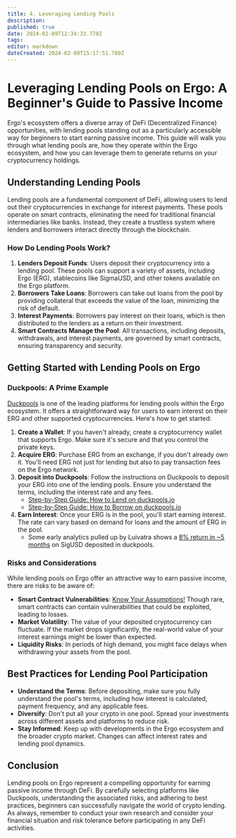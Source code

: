 ```yaml
---
title: 4. Leveraging Lending Pools
description: 
published: true
date: 2024-02-09T12:34:33.770Z
tags: 
editor: markdown
dateCreated: 2024-02-08T15:17:51.789Z
---
```


# Leveraging Lending Pools on Ergo: A Beginner's Guide to Passive Income

Ergo's ecosystem offers a diverse array of DeFi (Decentralized Finance) opportunities, with lending pools standing out as a particularly accessible way for beginners to start earning passive income. This guide will walk you through what lending pools are, how they operate within the Ergo ecosystem, and how you can leverage them to generate returns on your cryptocurrency holdings.

## Understanding Lending Pools

Lending pools are a fundamental component of DeFi, allowing users to lend out their cryptocurrencies in exchange for interest payments. These pools operate on smart contracts, eliminating the need for traditional financial intermediaries like banks. Instead, they create a trustless system where lenders and borrowers interact directly through the blockchain.

### How Do Lending Pools Work?

1. **Lenders Deposit Funds**: Users deposit their cryptocurrency into a lending pool. These pools can support a variety of assets, including Ergo (ERG), stablecoins like SigmaUSD, and other tokens available on the Ergo platform.
2. **Borrowers Take Loans**: Borrowers can take out loans from the pool by providing collateral that exceeds the value of the loan, minimizing the risk of default.
3. **Interest Payments**: Borrowers pay interest on their loans, which is then distributed to the lenders as a return on their investment.
4. **Smart Contracts Manage the Pool**: All transactions, including deposits, withdrawals, and interest payments, are governed by smart contracts, ensuring transparency and security.

## Getting Started with Lending Pools on Ergo

### Duckpools: A Prime Example

[Duckpools](https://www.youtube.com/@duckpools_io) is one of the leading platforms for lending pools within the Ergo ecosystem. It offers a straightforward way for users to earn interest on their ERG and other supported cryptocurrencies. Here's how to get started:

1. **Create a Wallet**: If you haven't already, create a cryptocurrency wallet that supports Ergo. Make sure it's secure and that you control the private keys.
2. **Acquire ERG**: Purchase ERG from an exchange, if you don't already own it. You'll need ERG not just for lending but also to pay transaction fees on the Ergo network.
3. **Deposit into Duckpools**: Follow the instructions on Duckpools to deposit your ERG into one of the lending pools. Ensure you understand the terms, including the interest rate and any fees.
	- [Step-by-Step Guide: How to Lend on duckpools.io](https://www.youtube.com/watch?v=xnzZEpcdCuA)
	- [Step-by-Step Guide: How to Borrow on duckpools.io](https://www.youtube.com/watch?v=dN4VqQJAyuk)
4. **Earn Interest**: Once your ERG is in the pool, you'll start earning interest. The rate can vary based on demand for loans and the amount of ERG in the pool.
	- Some early analytics pulled up by Luivatra shows a [8% return in ~5 months](https://twitter.com/Luivatra/status/1750497386856665115) on SigUSD deposited in duckpools. 


### Risks and Considerations

While lending pools on Ergo offer an attractive way to earn passive income, there are risks to be aware of:

- **Smart Contract Vulnerabilities**: [Know Your Assumptions!](/en/Guides/yield/kya) Though rare, smart contracts can contain vulnerabilities that could be exploited, leading to losses. 
- **Market Volatility**: The value of your deposited cryptocurrency can fluctuate. If the market drops significantly, the real-world value of your interest earnings might be lower than expected.
- **Liquidity Risks**: In periods of high demand, you might face delays when withdrawing your assets from the pool.

## Best Practices for Lending Pool Participation
- **Understand the Terms**: Before depositing, make sure you fully understand the pool's terms, including how interest is calculated, payment frequency, and any applicable fees.
- **Diversify**: Don't put all your crypto in one pool. Spread your investments across different assets and platforms to reduce risk.
- **Stay Informed**: Keep up with developments in the Ergo ecosystem and the broader crypto market. Changes can affect interest rates and lending pool dynamics.

## Conclusion

Lending pools on Ergo represent a compelling opportunity for earning passive income through DeFi. By carefully selecting platforms like Duckpools, understanding the associated risks, and adhering to best practices, beginners can successfully navigate the world of crypto lending. As always, remember to conduct your own research and consider your financial situation and risk tolerance before participating in any DeFi activities.